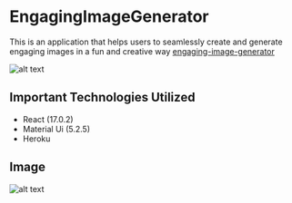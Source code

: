 # EngagingImageGenerator
This is an application that helps users to seamlessly create and generate engaging images in a fun and creative way  [engaging-image-generator](https://engaging-post-image-generator.herokuapp.com/)

![alt text](https://res.cloudinary.com/dn6vnxbnm/image/upload/v1650493539/engaging/enghome_soutwt.png)




## Important Technologies Utilized

* React (17.0.2)
* Material Ui (5.2.5)
* Heroku 



 ## Image

![alt text](https://res.cloudinary.com/dn6vnxbnm/image/upload/v1650493328/engaging/ezgif.com-gif-maker_20_lfaztq.gif)


